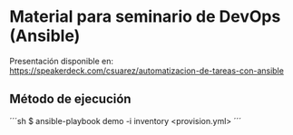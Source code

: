 # Material para seminario de DevOps (Ansible)

Presentación disponible en: https://speakerdeck.com/csuarez/automatizacion-de-tareas-con-ansible

## Método de ejecución

´´´sh
$ ansible-playbook demo -i inventory <provision.yml>
´´´
